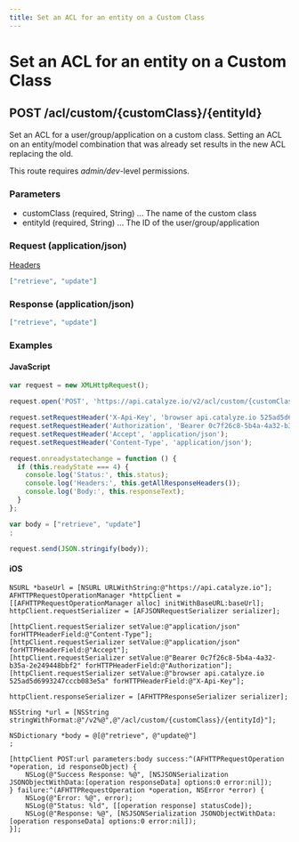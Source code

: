 ```yaml
---
title: Set an ACL for an entity on a Custom Class
---
```


# Set an ACL for an entity on a Custom Class

## POST /acl/custom/{customClass}/{entityId}
Set an ACL for a user/group/application on a custom class. Setting an ACL on an entity/model combination that was already set results in the new ACL replacing the old.

This route requires *admin/dev*-level permissions.

### Parameters

* customClass (required, String) ... The name of the custom class
* entityId (required, String) ... The ID of the user/group/application

### Request (application/json)

[Headers](/api-reference/overview/headers)

```json
["retrieve", "update"]
```
### Response (application/json)

```json
["retrieve", "update"]
```

### Examples

#### JavaScript

```javascript
var request = new XMLHttpRequest();

request.open('POST', 'https://api.catalyze.io/v2/acl/custom/{customClass}/{entityId}');

request.setRequestHeader('X-Api-Key', 'browser api.catalyze.io 525ad5d6993247cccb083e5a');
request.setRequestHeader('Authorization', 'Bearer 0c7f26c8-5b4a-4a32-b35a-2e249448bbf2');
request.setRequestHeader('Accept', 'application/json');
request.setRequestHeader('Content-Type', 'application/json');

request.onreadystatechange = function () {
  if (this.readyState === 4) {
    console.log('Status:', this.status);
    console.log('Headers:', this.getAllResponseHeaders());
    console.log('Body:', this.responseText);
  }
};

var body = ["retrieve", "update"]
;

request.send(JSON.stringify(body));
```


#### iOS

```objc
NSURL *baseUrl = [NSURL URLWithString:@"https://api.catalyze.io"];
AFHTTPRequestOperationManager *httpClient = [[AFHTTPRequestOperationManager alloc] initWithBaseURL:baseUrl];
httpClient.requestSerializer = [AFJSONRequestSerializer serializer];

[httpClient.requestSerializer setValue:@"application/json" forHTTPHeaderField:@"Content-Type"];
[httpClient.requestSerializer setValue:@"application/json" forHTTPHeaderField:@"Accept"];
[httpClient.requestSerializer setValue:@"Bearer 0c7f26c8-5b4a-4a32-b35a-2e249448bbf2" forHTTPHeaderField:@"Authorization"];
[httpClient.requestSerializer setValue:@"browser api.catalyze.io 525ad5d6993247cccb083e5a" forHTTPHeaderField:@"X-Api-Key"];

httpClient.responseSerializer = [AFHTTPResponseSerializer serializer];

NSString *url = [NSString stringWithFormat:@"/v2%@",@"/acl/custom/{customClass}/{entityId}"];

NSDictionary *body = @[@"retrieve", @"update@"]
;

[httpClient POST:url parameters:body success:^(AFHTTPRequestOperation *operation, id responseObject) {
    NSLog(@"Success Response: %@", [NSJSONSerialization JSONObjectWithData:[operation responseData] options:0 error:nil]);
} failure:^(AFHTTPRequestOperation *operation, NSError *error) {
    NSLog(@"Error: %@", error);
    NSLog(@"Status: %ld", [[operation response] statusCode]);
    NSLog(@"Response: %@", [NSJSONSerialization JSONObjectWithData:[operation responseData] options:0 error:nil]);
}];
```


